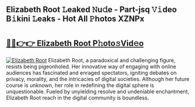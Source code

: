## Elizabeth Root 𝙻eaked 𝙽u𝚍e - Part-jsq 𝚅𝚒deo B𝚒kini 𝙻eaks - Hot All 𝙿hotos XZNPx

# <h2><a href="http://ld2vcv.urlbe.top/?page=Elizabeth+Root">🔗🔗👉👉 Elizabeth Root P𝚑oto𝚜Vid𝚎o</a></h2>

[![Elizabeth Root](https://i.imgur.com/eBuTRDB.gif)](http://ld2vcv.urlbe.top/?page=Elizabeth+Root)
Elizabeth Root, a paradoxical and challenging figure, resists being pigeonholed. Her innovative way of engaging with online audiences has fascinated and enraged spectators, igniting debates on privacy, morality, and the intricacies of digital societies. Although her future course is unknown, her role in redefining the digital sphere is unquestionable. Fueled by unyielding resolve and undeniable enchantment, Elizabeth Root reach in the digital community is boundless.
